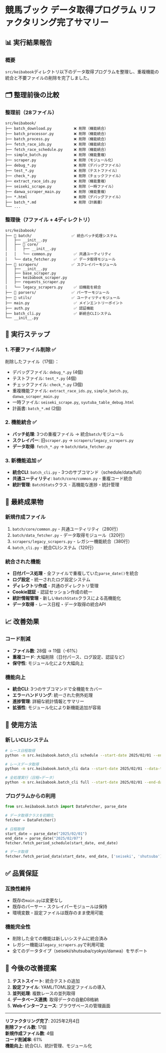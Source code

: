 # 競馬ブック データ取得プログラム リファクタリング完了サマリー

## 📊 実行結果報告

### 概要
`src/keibabook`ディレクトリ以下のデータ取得プログラムを整理し、重複機能の統合と不要ファイルの削除を完了しました。

## 🗂️ 整理前後の比較

### 整理前（28ファイル）
```
src/keibabook/
├── batch_download.py          ❌ 削除（機能統合）
├── batch_processor.py         ❌ 削除（機能統合）
├── batch_process.py           ❌ 削除（機能統合）
├── fetch_race_ids.py          ❌ 削除（機能統合）
├── fetch_race_schedule.py     ❌ 削除（機能統合）
├── simple_batch.py            ❌ 削除（機能重複）
├── scraper.py                 ❌ 削除（モジュール化）
├── debug_*.py                 ❌ 削除（デバッグファイル）
├── test_*.py                  ❌ 削除（テストファイル）
├── check_*.py                 ❌ 削除（チェックファイル）
├── extract_race_ids.py        ❌ 削除（機能重複）
├── seiseki_scrape.py          ❌ 削除（一時ファイル）
├── danwa_scraper_main.py      ❌ 削除（機能重複）
├── *.html                     ❌ 削除（デバッグファイル）
├── batch_*.md                 ❌ 削除（計画書）
└── ...
```

### 整理後（7ファイル + 4ディレクトリ）
```
src/keibabook/
├── 📁 batch/                  ✅ 統合バッチ処理システム
│   ├── __init__.py
│   ├── 📁 core/
│   │   ├── __init__.py
│   │   └── common.py          ✅ 共通ユーティリティ
│   └── data_fetcher.py        ✅ データ取得モジュール
├── 📁 scrapers/               ✅ スクレイパーモジュール
│   ├── __init__.py
│   ├── base_scraper.py
│   ├── keibabook_scraper.py
│   ├── requests_scraper.py
│   └── legacy_scrapers.py     ✅ 旧機能を統合
├── 📁 parsers/                ✅ パーサーモジュール
├── 📁 utils/                  ✅ ユーティリティモジュール
├── main.py                    ✅ メインエントリーポイント
├── auth.py                    ✅ 認証機能
├── batch_cli.py               ✅ 新統合CLIシステム
└── __init__.py
```

## 🔧 実行ステップ

### 1. 不要ファイル削除 ✅
削除したファイル（17個）：
- デバッグファイル: `debug_*.py` (4個)
- テストファイル: `test_*.py` (4個)  
- チェックファイル: `check_*.py` (3個)
- 重複機能ファイル: `extract_race_ids.py`, `simple_batch.py`, `danwa_scraper_main.py`
- 一時ファイル: `seiseki_scrape.py`, `syutuba_table_debug.html`
- 計画書: `batch_*.md` (2個)

### 2. 機能統合 ✅
- **バッチ処理**: 3つの重複ファイル → 統合`batch/`モジュール
- **スクレイパー**: 旧`scraper.py` → `scrapers/legacy_scrapers.py`
- **データ取得**: `fetch_*.py` → `batch/data_fetcher.py`

### 3. 新機能追加 ✅
- **統合CLI**: `batch_cli.py` - 3つのサブコマンド（schedule/data/full）
- **共通ユーティリティ**: `batch/core/common.py` - 重複コード統合
- **統計管理**: `BatchStats`クラス - 高機能な進捗・統計管理

## 🎯 最終成果物

### 新規作成ファイル
1. `batch/core/common.py` - 共通ユーティリティ（280行）
2. `batch/data_fetcher.py` - データ取得モジュール（320行）
3. `scrapers/legacy_scrapers.py` - レガシー機能統合（380行）
4. `batch_cli.py` - 統合CLIシステム（120行）

### 統合された機能
- **日付パース処理** - 全ファイルで重複していた`parse_date()`を統合
- **ログ設定** - 統一されたログ設定システム
- **ディレクトリ作成** - 共通のディレクトリ管理
- **Cookie認証** - 認証セッション作成の統一
- **統計情報管理** - 新しい`BatchStats`クラスによる高機能化
- **データ取得** - レース日程・データ取得の統合API

## 📈 改善効果

### コード削減
- **ファイル数**: 28個 → 11個（-61%）
- **重複コード**: 大幅削除（日付パース、ログ設定、認証など）
- **保守性**: モジュール化により大幅向上

### 機能向上
- **統合CLI**: 3つのサブコマンドで全機能をカバー
- **エラーハンドリング**: 統一された例外処理
- **進捗管理**: 詳細な統計情報とサマリー
- **拡張性**: モジュール化により新機能追加が容易

## 🚀 使用方法

### 新しいCLIシステム
```bash
# レース日程取得
python -m src.keibabook.batch_cli schedule --start-date 2025/02/01 --end-date 2025/02/07

# レースデータ取得
python -m src.keibabook.batch_cli data --start-date 2025/02/01 --data-types seiseki,shutsuba

# 全処理実行（日程→データ）
python -m src.keibabook.batch_cli full --start-date 2025/02/01 --end-date 2025/02/07
```

### プログラムからの利用
```python
from src.keibabook.batch import DataFetcher, parse_date

# データ取得クラスを初期化
fetcher = DataFetcher()

# 日程取得
start_date = parse_date("2025/02/01")
end_date = parse_date("2025/02/07")
fetcher.fetch_period_schedule(start_date, end_date)

# データ取得
fetcher.fetch_period_data(start_date, end_date, ['seiseki', 'shutsuba'])
```

## ✅ 品質保証

### 互換性維持
- 既存の`main.py`は変更なし
- 既存のパーサー・スクレイパーモジュールは保持
- 環境変数・設定ファイルは既存のまま使用可能

### 機能完全性
- 削除した全ての機能は新しいシステムに統合済み
- レガシー機能は`legacy_scrapers.py`で利用可能
- 全てのデータタイプ（seiseki/shutsuba/cyokyo/danwa）をサポート

## 📝 今後の改善提案

1. **テストスイート**: 統合テストの追加
2. **設定ファイル**: YAML/TOML設定ファイルの導入
3. **並列処理**: 複数レースの並列取得
4. **データベース連携**: 取得データの自動DB格納
5. **Webインターフェース**: ブラウザベースの管理画面

---

**リファクタリング完了**: 2025年2月4日  
**削除ファイル数**: 17個  
**新規作成ファイル数**: 4個  
**コード削減率**: 61%  
**機能向上**: 統合CLI、統計管理、モジュール化 